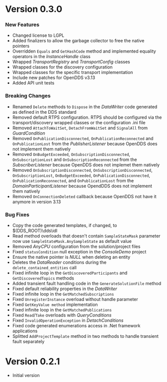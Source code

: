 # Version 0.3.0

### New Features
- Changed license to LGPL
- Added finalizers to allow the garbage collector to free the native pointers
- Overridden `Equals` and `GetHashCode` method and implemented equality operators in the *InstanceHandle* class
- Wrapped *TransportRegistry* and *TransportConfig* classes
- Wrapped classes for the discovery configuration
- Wrapped classes for the specific transport implementation
- Include new patches for OpenDDS v3.13
- Added API unit tests

### Breaking Changes
- Renamed `Delete` methods to `Dispose` in the *DataWriter* code generated as defined in the DDS standard
- Removed default RTPS configuration. RTPS should be configured via the transport/discovery wrapped classes or the configuration .ini file
- Removed `AttachToWaitSet`, `DetachFromWaitSet` and `SignalAll` from *GuardCondition*
- Removed `OnPublicationDisconnected`, `OnPublicationReconnected` and `OnPublicationLost` from the *PublisherListener* because OpenDDS does not implement them natively
- Removed `OnBudgetExceeded`, `OnSubscriptionDisconnected`, `OnSubscriptionLost` and `OnSubscriptionReconnected` from the *SubscriberListener* because OpenDDS does not implemet them natively
- Removed `OnSubscriptionDisconnected`, `OnSubscriptionDisconnected`, `OnSubscriptionLost`, `OnBudgetExceeded`, `OnPublicationDisconnected`, `OnPublicationReconnected`, and `OnPublicationLost` from the *DomainParticipantListener* because OpendDDS does not implement them natively
- Removed `OnConnectionDeleted` callback because OpenDDS not have it anymore in version 3.13

### Bug Fixes
- Copy the code generated templates, if changed, to $(DDS_ROOT)\dds\idl
- Read method overloads that doesn't contain `SampleStateMask` parameter now use `SampleStateMask.AnySampleState` as default value
- Removed *AnyCPU* configuration from the solution/project files
- Fixed `statusCondition` null exception in the *ConsoleDemo* project
- Ensure the native pointer is *NULL* when deleting an entity
- Deletes the *DataReader* conditions during the `delete_contained_entities` call
- Fixed infinite loop in the `GetDiscoveredParticipants` and `GetDiscoveredTopics` methods
- Added transient fault handling code in the `GenerateSolutionFile` method
- Fixed default reliability properties in the *DataWriter*
- Fixed infinite loop in the `GetMatchedSubscriptions`
- Fixed `UnregisterInstance` overload without handle parameter
- Fixed `GetKeyValue method` implementation
- Fixed infinite loop in the `GetMatchedPublications`
- Fixed `Read`/`Take` overloads with *QueryConditions*
- Fixed `InvalidOperationException` in *DetachConditions*
- Fixed code generated enumerations access in .Net framework applications
- Splitted `AddProjectTemplate` method in two methods to handle transient fault separately
  
# Version 0.2.1

- Initial version
